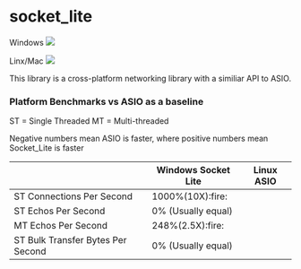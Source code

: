 # socket_lite

<p>Windows <img src="https://ci.appveyor.com/api/projects/status/gupob5nj63onam9l?svg=true"/><p>
<p>Linx/Mac <img src="https://travis-ci.org/smasherprog/socket_lite.svg?branch=master"/><p>

<p>This library is a cross-platform networking library with a similiar API to ASIO.</p>

<h3>Platform Benchmarks vs ASIO as a baseline</h3>
<p>ST = Single Threaded  MT = Multi-threaded</p>
<p>Negative numbers mean ASIO is faster, where positive numbers mean Socket_Lite is faster</p>
<table>
 <thead>
   <tr>
     <th></th>
     <th>Windows Socket Lite</th> 
     <th>Linux ASIO</th>
   </tr>
  </thead>
  <tbody>
     <tr>
     <td>ST Connections Per Second</td>
      <td>1000%(10X):fire:</td>
     <td></td>  
    </tr>
  <tr>
     <td>ST Echos Per Second</td>
     <td>0% (Usually equal)</td>
     <td></td>  
    </tr>
   <tr>
     <td>MT Echos Per Second</td>
     <td>248%(2.5X):fire:</td>
     <td></td>  
    </tr>
      <tr>
     <td>ST Bulk Transfer Bytes Per Second</td>
     <td>0% (Usually equal)</td>
     <td></td>  
    </tr>
</tbody>
</table>
